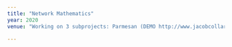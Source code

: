 ```yaml
---
title: "Network Mathematics"
year: 2020
venue: "Working on 3 subprojects: Parmesan (DEMO http://www.jacobcollard.com/parmesan2/, PREPRINTS https://arxiv.org/abs/2307.06699, https://arxiv.org/abs/2208.13830, VIDEO https://www.youtube.com/watch?v=-ZhZjMn1Zpk), MathGloss (DEMO https://mathgloss.github.io/MathGloss/database) and MathChat https://arxiv.org/abs/2309.00642 (MathAnnotator https://gaoq111.github.io/math_concept_annotation/)"

---
```

